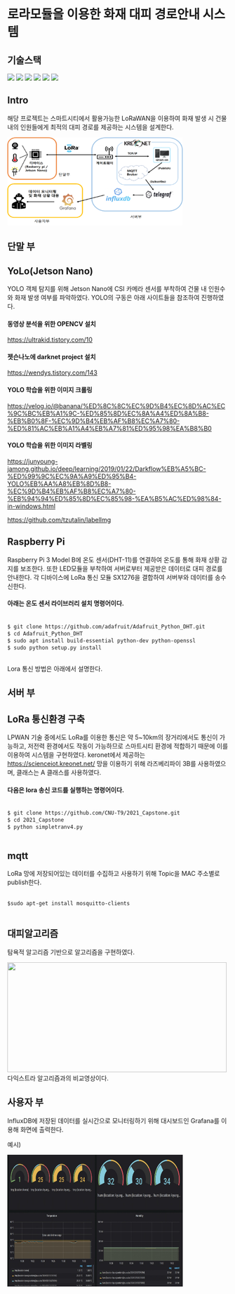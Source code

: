 # 로라모듈을 이용한 화재 대피 경로안내 시스템

## 기술스택
<img src="https://img.shields.io/badge/json-000000?style=flat-square&logo=json&logoColor=white&link=https://ko.wikipedia.org/wiki/JSON"> <img src="https://img.shields.io/badge/Grafana-F46800?style=flat-square&logo=Grafana&logoColor=white&link=https://grafana.com"> <img src="https://img.shields.io/badge/InfluxDB-22ADF6?style=flat-square&logo=InfluxDB&logoColor=white&link=https://grafana.com"> <img src="https://img.shields.io/badge/Linux-FCC624?style=flat-square&logo=Linux&logoColor=white&link=https://grafana.com"> <img src="https://img.shields.io/badge/Python-3776AB?style=flat-square&logo=Python&logoColor=white&link=https://grafana.com"> <img src="https://img.shields.io/badge/mqtt-3C5280?style=flat-square&logo=Eclipse Mosquitto&logoColor=white&link=https://grafana.com">

## Intro

해당 프로젝트는 스마트시티에서 활용가능한 LoRaWAN을 이용하여 화재 발생 시 건물 내의 인원들에게 최적의 대피 경로를 제공하는 시스템을 설계한다. 

<img src="/img/Architecture.png" width="400px" height="200px"></img><br/>

## 단말 부
## YoLo(Jetson Nano)
YOLO 객체 탐지를 위해 Jetson Nano에 CSI 카메라 센서를 부착하여 건물 내 인원수와 화재 발생 여부를 파악하였다. YOLO의 구동은 아래 사이트들을 참조하여 진행하였다.

#### 동영상 분석을 위한 OPENCV 설치
https://ultrakid.tistory.com/10

#### 젯슨나노에 darknet project 설치
https://wendys.tistory.com/143

#### YOLO 학습을 위한 이미지 크롤링
https://velog.io/@banana/%ED%8C%8C%EC%9D%B4%EC%8D%AC%EC%9C%BC%EB%A1%9C-%ED%85%8D%EC%8A%A4%ED%8A%B8-%EB%B0%8F-%EC%9D%B4%EB%AF%B8%EC%A7%80-%ED%81%AC%EB%A1%A4%EB%A7%81%ED%95%98%EA%B8%B0

#### YOLO 학습을 위한 이미지 라벨링
https://junyoung-jamong.github.io/deep/learning/2019/01/22/Darkflow%EB%A5%BC-%ED%99%9C%EC%9A%A9%ED%95%B4-YOLO%EB%AA%A8%EB%8D%B8-%EC%9D%B4%EB%AF%B8%EC%A7%80-%EB%94%94%ED%85%8D%EC%85%98-%EA%B5%AC%ED%98%84-in-windows.html

https://github.com/tzutalin/labelImg

## Raspberry Pi
Raspberry Pi 3 Model B에 온도 센서(DHT-11)를 연결하여 온도를 통해 화재 상황 감지를 보조한다. 또한 LED모듈을 부착하여 서버로부터 제공받은 데이터로 대피 경로를 안내한다. 각 디바이스에 LoRa 통신 모듈 SX1276을 결합하여 서버부와 데이터를 송수신한다.

#### 아래는 온도 센서 라이브러리 설치 명령어이다.
<pre>
<code>
$ git clone https://github.com/adafruit/Adafruit_Python_DHT.git
$ cd Adafruit_Python_DHT
$ sudo apt install build-essential python-dev python-openssl
$ sudo python setup.py install
</code>
</pre>

Lora 통신 방법은 아래에서 설명한다.

## 서버 부
## LoRa 통신환경 구축
LPWAN 기술 중에서도 LoRa를 이용한 통신은 약 5~10km의 장거리에서도 통신이 가능하고, 저전력 환경에서도 작동이 가능하므로 스마트시티 환경에 적합하기 때문에 이를 이용하여 시스템을 구현하였다. keronet에서 제공하는 https://scienceiot.kreonet.net/ 망을 이용하기 위해 라즈베리파이 3B를 사용하였으며, 클래스는 A 클래스를 사용하였다.

#### 다음은 lora 송신 코드를 실행하는 명령어이다.
<pre>
<code>
$ git clone https://github.com/CNU-T9/2021_Capstone.git
$ cd 2021_Capstone
$ python simpletranv4.py
</code>
</pre>


## mqtt
LoRa 망에 저장되어있는 데이터를 수집하고 사용하기 위해 Topic을 MAC 주소별로 publish한다.

<pre>
<code>
$sudo apt-get install mosquitto-clients
</code>
</pre>

## 대피알고리즘
탐욕적 알고리즘 기반으로 알고리즘을 구현하였다.

<img width=500, height=250 src=https://user-images.githubusercontent.com/81306489/120764489-280f9780-c553-11eb-9513-ccefe4a7a77e.gif>
다익스트라 알고리즘과의 비교영상이다.

## 사용자 부
InfluxDB에 저장된 데이터를 실시간으로 모니터링하기 위해 대시보드인 Grafana를 이용해 화면에 출력한다.

예시)

<img src="/img/grafana.jpg" width="400px" height="300px"></img><br/>







